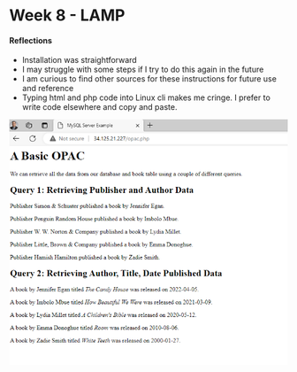 # Week 8 - LAMP

#### Reflections
- Installation was straightforward
- I may struggle with some steps if I try to do this again in the future
- I am curious to find other sources for these instructions for future use and reference
- Typing html and php code into Linux cli makes me cringe. I prefer to write code elsewhere and copy and paste. 
  
![image](https://github.com/dsrock000/syslib2024/blob/main/img/week8-LAMP.png)
